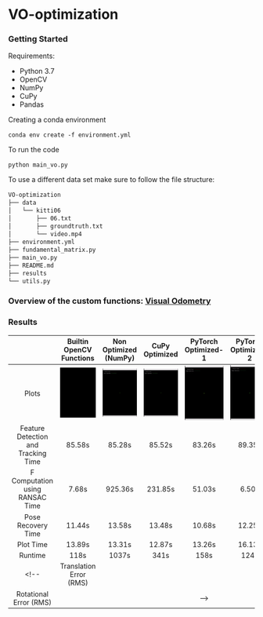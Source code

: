 # VO-optimization

### Getting Started

Requirements:
* Python 3.7
* OpenCV
* NumPy
* CuPy
* Pandas

Creating a conda environment
```
conda env create -f environment.yml
```

To run the code
```
python main_vo.py
```

To use a different data set make sure to follow the file structure:
```
VO-optimization
├── data
│   └── kitti06
│       ├── 06.txt
│       ├── groundtruth.txt
│       └── video.mp4
├── environment.yml
├── fundamental_matrix.py
├── main_vo.py
├── README.md
├── results
└── utils.py
```

### Overview of the custom functions: [Visual Odometry](https://hackmd.io/@v5q4XBUKQ9yqQknjP1uFrw/HJlnp6r_q)

### Results

||Builtin OpenCV Functions| Non Optimized (NumPy)| CuPy Optimized| PyTorch Optimized-1| PyTorch Optimized-2|
|:---:|:---:|:---:|:---:|:---:|:---:|
|Plots|![](results/inbuilt_both.gif) | ![](results/custom_both.gif) | ![](results/custom_both.gif)|![](results/custom_both.gif)| ![](results/custom_pytorch.gif)
|Feature Detection and Tracking Time| 85.58s |85.28s| 85.52s | 83.26s | 89.35s|
|F Computation using RANSAC Time| 7.68s   | 925.36s|231.85s | 51.03s | 6.50s |
|Pose Recovery Time| 11.44s   |13.58s| 13.48s | 10.68s | 12.25s |
|Plot Time| 13.89s   | 13.31s| 12.87s | 13.26s | 16.13s |
|Runtime | 118s   |  1037s | 341s | 158s | 124s |
<!-- |Translation Error (RMS)| | | |
|Rotational Error (RMS)||| | -->

